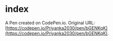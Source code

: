 # index

A Pen created on CodePen.io. Original URL: [https://codepen.io/Priyanka2030/pen/bGENKqK](https://codepen.io/Priyanka2030/pen/bGENKqK).


